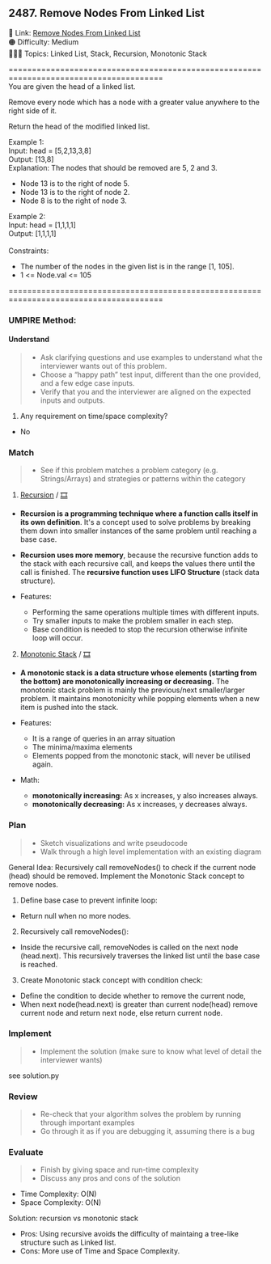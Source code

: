 ## 2487. Remove Nodes From Linked List

📎 Link: [Remove Nodes From Linked List](https://leetcode.com/problems/remove-nodes-from-linked-list/description/)<br>
🟠 Difficulty: Medium<br>
👩🏻‍💻 Topics: Linked List, Stack, Recursion, Monotonic Stack<br>

=======================================================================================<br>
You are given the head of a linked list.<br>

Remove every node which has a node with a greater value anywhere to the right side of it.<br>

Return the head of the modified linked list.<br>

Example 1:<br>
Input: head = [5,2,13,3,8]<br>
Output: [13,8]<br>
Explanation: The nodes that should be removed are 5, 2 and 3.

- Node 13 is to the right of node 5.<br>
- Node 13 is to the right of node 2.<br>
- Node 8 is to the right of node 3.<br>

Example 2:<br>
Input: head = [1,1,1,1]<br>
Output: [1,1,1,1]<br>
<br>
Constraints:

- The number of the nodes in the given list is in the range [1, 105].<br>
- 1 <= Node.val <= 105<br>

=======================================================================================<br>

### UMPIRE Method:

#### Understand

> - Ask clarifying questions and use examples to understand what the interviewer wants out of this problem.
> - Choose a “happy path” test input, different than the one provided, and a few edge case inputs.
> - Verify that you and the interviewer are aligned on the expected inputs and outputs.

1. Any requirement on time/space complexity?

- No

### Match

> - See if this problem matches a problem category (e.g. Strings/Arrays) and strategies or patterns within the category

1.  [Recursion](https://www.geeksforgeeks.org/introduction-to-recursion-data-structure-and-algorithm-tutorials/) / [🎞️](https://www.youtube.com/watch?v=ivl5-snqul8)

- **Recursion is a programming technique where a function calls itself in its own definition**. It's a concept used to solve problems by breaking them down into smaller instances of the same problem until reaching a base case.

- **Recursion uses more memory**, because the recursive function adds to the stack with each recursive call, and keeps the values there until the call is finished. The **recursive function uses LIFO Structure** (stack data structure).

- Features:
  - Performing the same operations multiple times with different inputs.
  - Try smaller inputs to make the problem smaller in each step.
  - Base condition is needed to stop the recursion otherwise infinite loop will occur.

2. [Monotonic Stack](https://www.geeksforgeeks.org/introduction-to-monotonic-stack-data-structure-and-algorithm-tutorials/) / [🎞️](https://www.youtube.com/watch?v=Dq_ObZwTY_Q)

- **A monotonic stack is a data structure whose elements (starting from the bottom) are monotonically increasing or decreasing.** The monotonic stack problem is mainly the previous/next smaller/larger problem. It maintains monotonicity while popping elements when a new item is pushed into the stack.

- Features:
  - It is a range of queries in an array situation
  - The minima/maxima elements
  - Elements popped from the monotonic stack, will never be utilised again.
- Math:

  - **monotonically increasing:** As x increases, y also increases always.
  - **monotonically decreasing:** As x increases, y decreases always.

### Plan

> - Sketch visualizations and write pseudocode
> - Walk through a high level implementation with an existing diagram

General Idea: Recursively call removeNodes() to check if the current node (head) should be removed. Implement the Monotonic Stack concept to remove nodes.

1. Define base case to prevent infinite loop:

- Return null when no more nodes.

2. Recursively call removeNodes():

- Inside the recursive call, removeNodes is called on the next node (head.next). This recursively traverses the linked list until the base case is reached.

3. Create Monotonic stack concept with condition check:

- Define the condition to decide whether to remove the current node,
- When next node(head.next) is greater than current node(head) remove current node and return next node, else return current node.

### Implement

> - Implement the solution (make sure to know what level of detail the interviewer wants)

see solution.py

### Review

> - Re-check that your algorithm solves the problem by running through important examples
> - Go through it as if you are debugging it, assuming there is a bug

### Evaluate

> - Finish by giving space and run-time complexity
> - Discuss any pros and cons of the solution

- Time Complexity: O(N)
- Space Complexity: O(N)

Solution: recursion vs monotonic stack

- Pros: Using recursive avoids the difficulty of maintaing a tree-like structure such as Linked list.
- Cons: More use of Time and Space Complexity.
